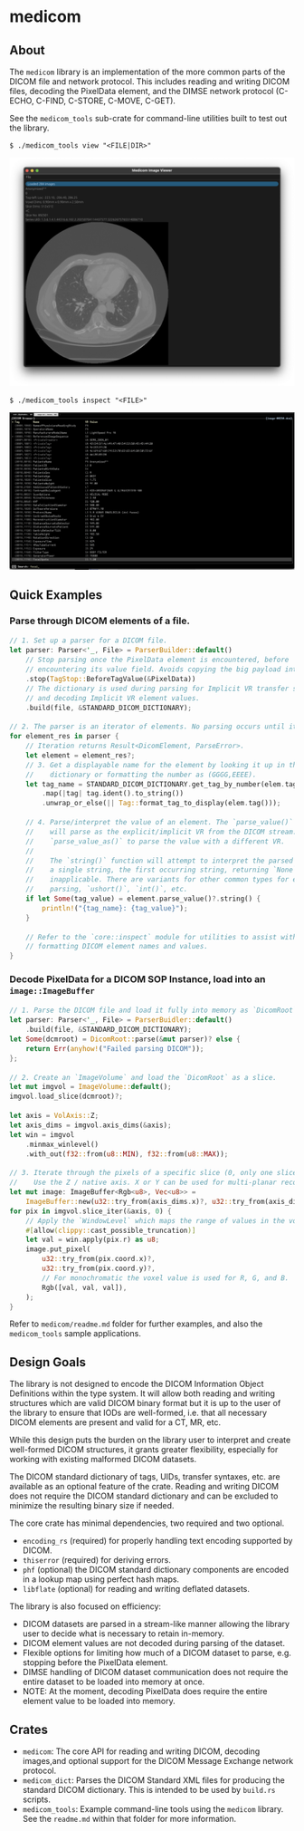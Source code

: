 # medicom #

## About ##
The `medicom` library is an implementation of the more common parts of the DICOM
file and network protocol. This includes reading and writing DICOM files,
decoding the PixelData element, and the DIMSE network protocol (C-ECHO, C-FIND,
C-STORE, C-MOVE, C-GET).

See the `medicom_tools` sub-crate for command-line utilities built to test out
the library.

```lang=console
$ ./medicom_tools view "<FILE|DIR>"
```

![Viewer Screenshot](static_assets/viewer.png "Viewer Screenshot")

```lang=console
$ ./medicom_tools inspect "<FILE>"
```
![Inspect Screenshot](static_assets/inspector.png "Inspect Screenshot")

## Quick Examples ##

### Parse through DICOM elements of a file.
```rust
// 1. Set up a parser for a DICOM file.
let parser: Parser<'_, File> = ParserBuilder::default()
    // Stop parsing once the PixelData element is encountered, before
    // encountering its value field. Avoids copying the big payload into memory.
    .stop(TagStop::BeforeTagValue(&PixelData))
    // The dictionary is used during parsing for Implicit VR transfer syntaxes
    // and decoding Implicit VR element values.
    .build(file, &STANDARD_DICOM_DICTIONARY);

// 2. The parser is an iterator of elements. No parsing occurs until iteration.
for element_res in parser {
    // Iteration returns Result<DicomElement, ParseError>.
    let element = element_res?;
    // 3. Get a displayable name for the element by looking it up in the
    //    dictionary or formatting the number as (GGGG,EEEE).
    let tag_name = STANDARD_DICOM_DICTIONARY.get_tag_by_number(elem.tag())
        .map(|tag| tag.ident().to_string())
        .unwrap_or_else(|| Tag::format_tag_to_display(elem.tag()));

    // 4. Parse/interpret the value of an element. The `parse_value()` function
    //    will parse as the explicit/implicit VR from the DICOM stream. Use
    //    `parse_value_as()` to parse the value with a different VR.
    //
    //    The `string()` function will attempt to interpret the parsed value as
    //    a single string, the first occurring string, returning `None` if
    //    inapplicable. There are variants for other common types for ease of
    //    parsing, `ushort()`, `int()`, etc.
    if let Some(tag_value) = element.parse_value()?.string() {
        println!("{tag_name}: {tag_value}");
    }

    // Refer to the `core::inspect` module for utilities to assist with
    // formatting DICOM element names and values.
}
```

### Decode PixelData for a DICOM SOP Instance, load into an `image::ImageBuffer`
```rust
// 1. Parse the DICOM file and load it fully into memory as `DicomRoot`.
let parser: Parser<'_, File> = ParserBuidler::default()
    .build(file, &STANDARD_DICOM_DICTIONARY);
let Some(dcmroot) = DicomRoot::parse(&mut parser)? else {
    return Err(anyhow!("Failed parsing DICOM"));
};

// 2. Create an `ImageVolume` and load the `DicomRoot` as a slice.
let mut imgvol = ImageVolume::default();
imgvol.load_slice(dcmroot)?;

let axis = VolAxis::Z;
let axis_dims = imgvol.axis_dims(&axis);
let win = imgvol
    .minmax_winlevel()
    .with_out(f32::from(u8::MIN), f32::from(u8::MAX));

// 3. Iterate through the pixels of a specific slice (0, only one slice in this example).
//    Use the Z / native axis. X or Y can be used for multi-planar reconstruction views.
let mut image: ImageBuffer<Rgb<u8>, Vec<u8>> =
    ImageBuffer::new(u32::try_from(axis_dims.x)?, u32::try_from(axis_dims.y)?);
for pix in imgvol.slice_iter(&axis, 0) {
    // Apply the `WindowLevel` which maps the range of values in the volume to the range of u8.
    #[allow(clippy::cast_possible_truncation)]
    let val = win.apply(pix.r) as u8;
    image.put_pixel(
        u32::try_from(pix.coord.x)?,
        u32::try_from(pix.coord.y)?,
        // For monochromatic the voxel value is used for R, G, and B.
        Rgb([val, val, val]),
    );
}
```

Refer to `medicom/readme.md` folder for further examples, and also the
`medicom_tools` sample applications.

## Design Goals ##
The library is not designed to encode the DICOM Information Object Definitions
within the type system. It will allow both reading and writing structures which
are valid DICOM binary format but it is up to the user of the library to ensure
that IODs are well-formed, i.e. that all necessary DICOM elements are present
and valid for a CT, MR, etc.

While this design puts the burden on the library user to interpret and create
well-formed DICOM structures, it grants greater flexibility, especially for
working with existing malformed DICOM datasets.

The DICOM standard dictionary of tags, UIDs, transfer syntaxes, etc. are
available as an optional feature of the crate. Reading and writing DICOM does
not require the DICOM standard dictionary and can be excluded to minimize the
resulting binary size if needed.

The core crate has minimal dependencies, two required and two optional.

- `encoding_rs` (required) for properly handling text encoding supported by
  DICOM.
- `thiserror` (required) for deriving errors.
- `phf` (optional) the DICOM standard dictionary components are encoded in a
  lookup map using perfect hash maps.
- `libflate` (optional) for reading and writing deflated datasets.

The library is also focused on efficiency:

- DICOM datasets are parsed in a stream-like manner allowing the library user to
  decide what is necessary to retain in-memory.
- DICOM element values are not decoded during parsing of the dataset.
- Flexible options for limiting how much of a DICOM dataset to parse, e.g.
  stopping before the PixelData element.
- DIMSE handling of DICOM dataset communication does not require the entire
  dataset to be loaded into memory at once.
- NOTE: At the moment, decoding PixelData does require the entire element value
        to be loaded into memory.

## Crates ##

- `medicom`: The core API for reading and writing DICOM, decoding images,and
optional support for the DICOM Message Exchange network protocol.
- `medicom_dict`: Parses the DICOM Standard XML files for producing the
  standard DICOM dictionary. This is intended to be used by `build.rs` scripts.
- `medicom_tools`: Example command-line tools using the `medicom` library. See
the `readme.md` within that folder for more information.

